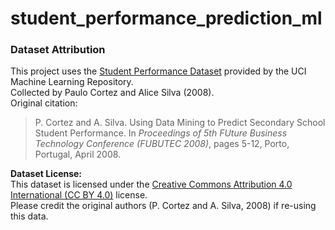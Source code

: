 # student_performance_prediction_ml

### Dataset Attribution

This project uses the [Student Performance Dataset](https://archive.ics.uci.edu/dataset/320/student+performance) provided by the UCI Machine Learning Repository.  
Collected by Paulo Cortez and Alice Silva (2008).  
Original citation:  
> P. Cortez and A. Silva. Using Data Mining to Predict Secondary School Student Performance. In *Proceedings of 5th FUture Business Technology Conference (FUBUTEC 2008)*, pages 5-12, Porto, Portugal, April 2008.

**Dataset License:**  
This dataset is licensed under the [Creative Commons Attribution 4.0 International (CC BY 4.0)](https://creativecommons.org/licenses/by/4.0/) license.  
Please credit the original authors (P. Cortez and A. Silva, 2008) if re-using this data.
